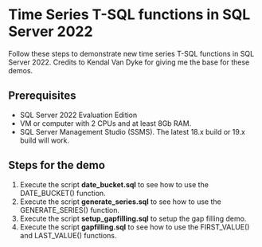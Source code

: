 # Time Series T-SQL functions in SQL Server 2022

Follow these steps to demonstrate new time series T-SQL functions in SQL Server 2022. Credits to Kendal Van Dyke for giving me the base for these demos.

## Prerequisites

- SQL Server 2022 Evaluation Edition
- VM or computer with 2 CPUs and at least 8Gb RAM.
- SQL Server Management Studio (SSMS). The latest 18.x build or 19.x build will work.

## Steps for the demo

1. Execute the script **date_bucket.sql** to see how to use the DATE_BUCKET() function.
1. Execute the script **generate_series.sql** to see how to use the GENERATE_SERIES() function.
1. Execute the script **setup_gapfilling.sql** to setup the gap filling demo.
1. Execute the script **gapfilling.sql** to see how to use the FIRST_VALUE() and LAST_VALUE() functions.